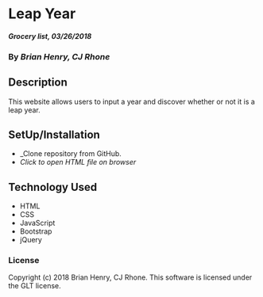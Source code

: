 # Leap Year

#### _Grocery list, 03/26/2018_

### By _**Brian Henry, CJ Rhone**_

## Description
This website allows users to input a year and discover whether or not it is a leap year.

## SetUp/Installation
* _Clone repository from GitHub.
* _Click to open HTML file on browser_

## Technology Used
* HTML
* CSS
* JavaScript
* Bootstrap
* jQuery

### License
Copyright (c) 2018 Brian Henry, CJ Rhone.
This software is licensed under the GLT license.
